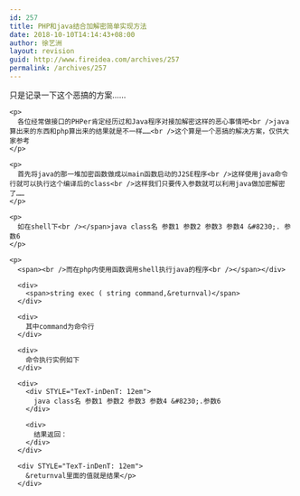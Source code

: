 ```yaml
---
id: 257
title: PHP和java结合加解密简单实现方法
date: 2018-10-10T14:14:43+08:00
author: 徐艺洲
layout: revision
guid: http://www.fireidea.com/archives/257
permalink: /archives/257
---
```

<div id="sina_keyword_ad_area2" class="articalContent   ">
  <div>
    <span>只是记录一下这个恶搞的方案……</p> 
    
    <p>
      各位经常做接口的PHPer肯定经历过和Java程序对接加解密这样的恶心事情吧<br />java算出来的东西和php算出来的结果就是不一样……<br />这个算是一个恶搞的解决方案，仅供大家参考
    </p>
    
    <p>
      首先将java的那一堆加密函数做成以main函数启动的J2SE程序<br />这样使用java命令行就可以执行这个编译后的class<br />这样我们只要传入参数就可以利用java做加密解密了……
    </p>
    
    <p>
      如在shell下<br /></span>java class名 参数1 参数2 参数3 参数4 &#8230;. 参数6
    </p>
    
    <p>
      <span><br />而在php内使用函数调用shell执行java的程序<br /></span></div> 
      
      <div>
        <span>string exec ( string command,&returnval)</span>
      </div>
      
      <div>
        其中command为命令行
      </div>
      
      <div>
        命令执行实例如下
      </div>
      
      <div>
        <div STYLE="TexT-inDenT: 12em">
          java class名 参数1 参数2 参数3 参数4 &#8230;.参数6
        </div>
        
        <div>
          结果返回：
        </div>
      </div>
      
      <div STYLE="TexT-inDenT: 12em">
        &returnval里面的值就是结果</p>
      </div>